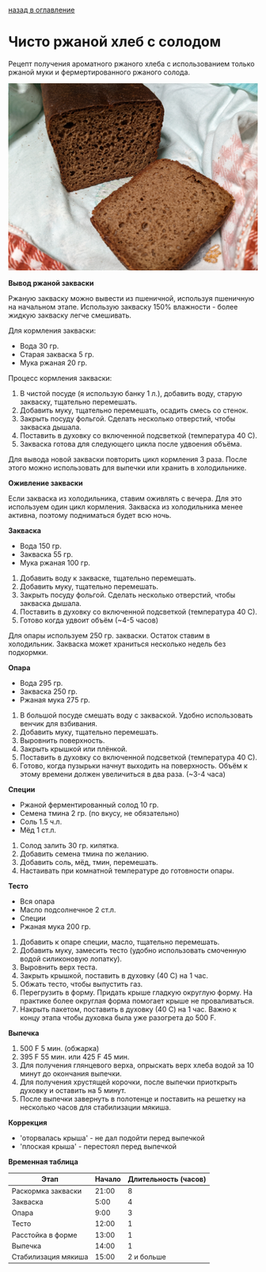 [назад в оглавление](../content.md)

# Чисто ржаной хлеб с солодом

Рецепт получения ароматного ржаного хлеба с использованием только ржаной муки и
фермертированного ржаного солода.

![Чисто ржаной хлеб с солодом](rye_bread_malt.jpg)

**Вывод ржаной закваски**

Ржаную закваску можно вывести из пшеничной, используя пшеничную на начальном этапе.
Использую закваску 150% влажности - более жидкую закваску легче смешивать.

Для кормления закваски:
- Вода 30 гр.
- Старая закваска 5 гр. 
- Мука ржаная 20 гр.

Процесс кормления закваски:
1. В чистой посуде (я использую банку 1 л.), добавить воду, старую закваску, тщательно перемешать.
2. Добавить муку, тщательно перемешать, осадить смесь со стенок.
3. Закрыть посуду фольгой. Сделать несколько отверстий, чтобы закваска дышала.
4. Поставить в духовку со включенной подсветкой (температура 40 С).
5. Закваска готова для следующего цикла после удвоения объёма.

Для вывода новой закваски повторить цикл кормления 3 раза. После этого можно использовать для выпечки
или хранить в холодильнике.

**Оживление закваски**

Если закваска из холодильника, ставим оживлять с вечера. Для это используем один цикл кормления.
Закваска из холодильника менее активна, поэтому подниматься будет всю ночь.

**Закваска**

- Вода 150 гр.
- Закваска 55 гр. 
- Мука ржаная 100 гр.

1. Добавить воду к закваске, тщательно перемешать.
2. Добавить муку, тщательно перемешать.
3. Закрыть посуду фольгой. Сделать несколько отверстий, чтобы закваска дышала.
4. Поставить в духовку со включенной подсветкой (температура 40 С).
5. Готово когда удвоит объём (~4-5 часов)

Для опары используем 250 гр. закваски. Остаток ставим в холодильник. Закваска может храниться
несколько недель без подкормки.

**Опара**

- Вода 295 гр.
- Закваска 250 гр.
- Ржаная мука 275 гр.

1. В большой посуде смешать воду с закваской. Удобно использовать венчик для взбивания.
2. Добавить муку, тщательно перемешать.
3. Выровнить поверхность.
4. Закрыть крышкой или плёнкой.
5. Поставить в духовку со включенной подсветкой (температура 40 С).
6. Готово, когда пузырьки начнут выходить на поверхность. Объём к этому времени должен
увеличиться в два раза. (~3-4 часа)

**Специи**

- Ржаной ферментированный солод 10 гр.
- Семена тмина 2 гр. (по вкусу, не обязательно)
- Соль 1.5 ч.л.
- Мёд 1 ст.л.

1. Солод залить 30 гр. кипятка.
2. Добавить семена тмина по желанию.
3. Добавить соль, мёд, тмин, перемешать.
4. Настаивать при комнатной температуре до готовности опары.

**Тесто**

- Вся опара
- Масло подсолнечное 2 ст.л.
- Специи
- Ржаная мука 200 гр.

1. Добавить к опаре специи, масло, тщательно перемешать.
2. Добавить муку, замесить тесто (удобно использовать смоченную водой силиконовую лопатку).
3. Выровнить верх теста.
4. Закрыть крышкой, поставить в духовку (40 С) на 1 час.
5. Обжать тесто, чтобы выпустить газ.
6. Перегрузить в форму. Придать крыше гладкую округлую форму. На практике более округлая форма помогает крыше не проваливаться.
7. Накрыть пакетом, поставить в духовку (40 С) на 1 час. Важно к концу этапа чтобы духовка была уже разогрета до 500 F.

**Выпечка**

1. 500 F 5 мин. (обжарка)
2. 395 F 55 мин. или 425 F 45 мин.
3. Для получения глянцевого верха, опрыскать верх хлеба водой за 10 минут до окончания выпечки.
4. Для получения хрустящей корочки, после выпечки приоткрыть духовку и оставить на 5 минут.
5. После выпечки завернуть в полотенце и поставить на решетку на несколько часов для стабилизации мякиша.

**Коррекция**

- 'оторвалась крыша' - не дал подойти перед выпечкой
- 'плоская крыша' - перестоял перед выпечкой

**Временная таблица**

| Этап                | Начало | Длительность (часов) |
|---------------------|--------|----------------------|
| Раскормка закваски  |  21:00 | 8                    |
| Закваска            |   5:00 | 4                    |
| Опара               |   9:00 | 3                    |
| Тесто               |  12:00 | 1                    |
| Расстойка в форме   |  13:00 | 1                    |
| Выпечка             |  14:00 | 1                    |
| Стабилизация мякиша |  15:00 | 2 и больше           |
